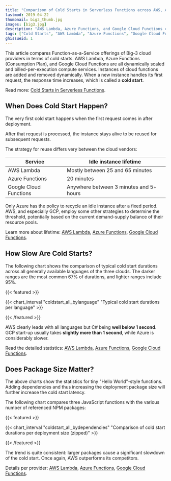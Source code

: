 ```yaml
---
title: "Comparison of Cold Starts in Serverless Functions across AWS, Azure, and GCP"
lastmod: 2019-04-22
thumbnail: big3_thumb.jpg
images: [big3.jpg]
description: "AWS Lambda, Azure Functions, and Google Cloud Functions compared in terms of cold starts across all supported languages"
tags: ["Cold Starts", "AWS Lambda", "Azure Functions", "Google Cloud Functions", "AWS", "Azure", "GCP"]
ghissueid: 1
---
```


This article compares Function-as-a-Service offerings of Big-3 cloud providers in terms of cold starts. AWS Lambda, Azure Functions (Consumption Plan), and Google Cloud Functions are all dynamically scaled and billed-per-execution compute services. Instances of cloud functions are added and removed dynamically. When a new instance handles its first request, the response time increases, which is called a **cold start**.

Read more: [Cold Starts in Serverless Functions](/serverless/coldstarts/define/).

When Does Cold Start Happen?
----------------------------

The very first cold start happens when the first request comes in after deployment. 

After that request is processed, the instance stays alive to be reused for subsequent requests. 

The strategy for reuse differs very between the cloud vendors:

| Service                   | Idle instance lifetime                   |
|---------------------------|------------------------------------------|
| AWS Lambda                | Mostly between 25 and 65 minutes         |
| Azure Functions           | 20 minutes                               |
| Google Cloud Functions    | Anywhere between 3 minutes and 5+ hours  |

Only Azure has the policy to recycle an idle instance after a fixed period. AWS, and especially GCP, employ some other strategies to determine the threshold, potentially based on the current demand-supply balance of their resource pools.

Learn more about lifetime: [AWS Lambda](/serverless/coldstarts/aws/intervals/), [Azure Functions](/serverless/coldstarts/azure/intervals/), [Google Cloud Functions](/serverless/coldstarts/gcp/intervals/).

How Slow Are Cold Starts?
-------------------------

The following chart shows the comparison of typical cold start durations across all generally available languages of the three clouds. The darker ranges are the most common 67% of durations, and lighter ranges include 95%.

{{< featured >}}

{{< chart_interval 
    "coldstart_all_bylanguage"
    "Typical cold start durations per language" >}}

{{< /featured >}}    

AWS clearly leads with all languages but C# being **well below 1 second**. GCP start-up usually takes **slightly more than 1 second**, while Azure is considerably slower.

Read the detailed statistics: [AWS Lambda](/serverless/coldstarts/aws/languages/), [Azure Functions](/serverless/coldstarts/azure/languages/), [Google Cloud Functions](/serverless/coldstarts/gcp/languages/).

Does Package Size Matter?
-------------------------

The above charts show the statistics for tiny "Hello World"-style functions. Adding dependencies and thus increasing the deployment package size will further increase the cold start latency.

The following chart compares three JavaScript functions with the various number of referenced NPM packages:

{{< featured >}}

{{< chart_interval 
    "coldstart_all_bydependencies"
    "Comparison of cold start durations per deployment size (zipped)" >}}

{{< /featured >}}    

The trend is quite consistent: larger packages cause a significant slowdown of the cold start. Once again, AWS outperforms its competitors.

Details per provider: [AWS Lambda](/serverless/coldstarts/aws/), [Azure Functions](/serverless/coldstarts/azure/), [Google Cloud Functions](/serverless/coldstarts/gcp/).